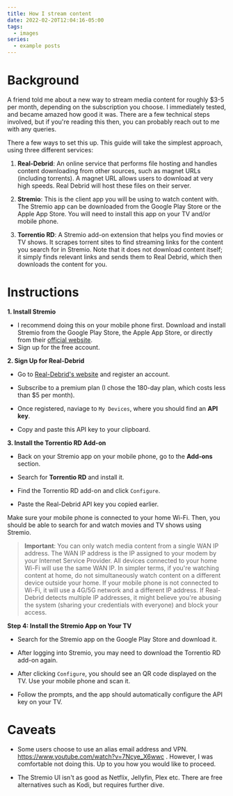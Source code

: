 ```yaml
---
title: How I stream content
date: 2022-02-20T12:04:16-05:00
tags:
  - images
series:
  - example posts
---
```

# Background 

A friend told me about a new way to stream media content for roughly $3-5 per month, depending on the subscription you choose. I immediately tested, and became amazed how good it was. There are a few technical steps involved, but if you're reading this then, you can probably reach out to me with any queries. 

There a few ways to set this up. This guide will take the simplest approach, using three different services:

1. **Real-Debrid**: An online service that performs file hosting and handles content downloading from other sources, such as magnet URLs (including torrents). A magnet URL allows users to download at very high speeds. Real Debrid will host these files on their server.
    
2. **Stremio**: This is the client app you will be using to watch content with. The Stremio app can be downloaded from the Google Play Store or the Apple App Store. You will need to install this app on your TV and/or mobile phone.
    
3. **Torrentio RD**: A Stremio add-on extension that helps you find movies or TV shows. It scrapes torrent sites to find streaming links for the content you search for in Stremio. Note that it does not download content itself; it simply finds relevant links and sends them to Real Debrid, which then downloads the content for you.

# Instructions

 **1. Install Stremio**

- I recommend doing this on your mobile phone first. Download and install Stremio from the Google Play Store, the Apple App Store, or directly from their [official website](https://www.stremio.com/).
- Sign up for the free account.

 **2. Sign Up for Real-Debrid**

- Go to [Real-Debrid's website](https://real-debrid.com/) and register an account.

- Subscribe to a premium plan (I chose the 180-day plan, which costs less than $5 per month).

- Once registered, naviage to `My Devices`, where you should find an **API key**.

- Copy and paste this API key to your clipboard.
    

 **3. Install the Torrentio RD Add-on**

- Back on your Stremio app on your mobile phone, go to the **Add-ons** section.

- Search for **Torrentio RD** and install it.
- Find the Torrentio RD add-on and click `Configure`.
- Paste the Real-Debrid API key you copied earlier.

Make sure your mobile phone is connected to your home Wi-Fi. Then, you should be able to search for and watch movies and TV shows using Stremio.

> **Important**: You can only watch media content from a single WAN IP address. The WAN IP address is the IP assigned to your modem by your Internet Service Provider. All devices connected to your home Wi-Fi will use the same WAN IP. In simpler terms, if you're watching content at home, do not simultaneously watch content on a different device outside your home. If your mobile phone is not connected to Wi-Fi, it will use a 4G/5G network and a different IP address. If Real-Debrid detects multiple IP addresses, it might believe you're abusing the system (sharing your credentials with everyone) and block your access.

 **Step 4: Install the Stremio App on Your TV**

- Search for the Stremio app on the Google Play Store and download it.

- After logging into Stremio, you may need to download the Torrentio RD add-on again.
- After clicking `Configure`, you should see an QR code displayed on the TV. Use your mobile phone and scan it.
- Follow the prompts, and the app should automatically configure the API key on your TV.


# Caveats
- Some users choose to use an alias email address and VPN. https://www.youtube.com/watch?v=7Ncye_X6wwc . However, I was comfortable not doing this. Up to you how you would like to proceed.

- The Stremio UI isn't as good as Netflix, Jellyfin, Plex etc. There are free alternatives such as Kodi, but requires further dive. 